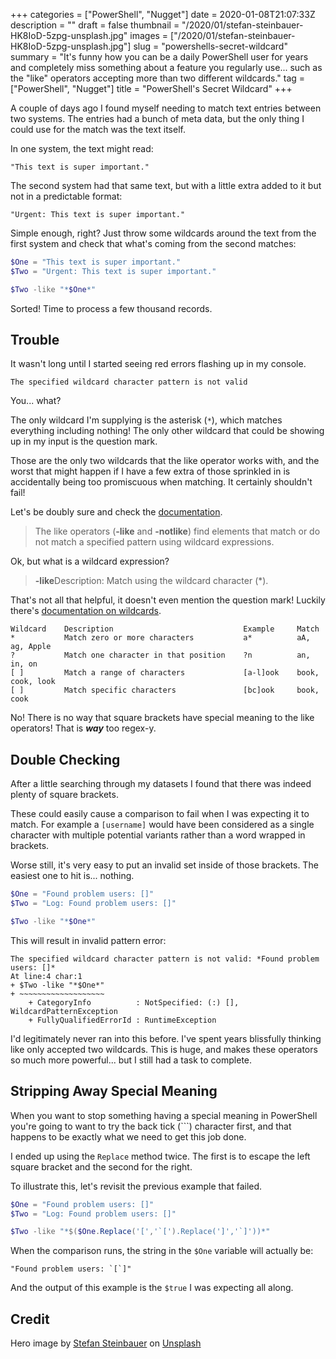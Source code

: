 +++
categories = ["PowerShell", "Nugget"]
date = 2020-01-08T21:07:33Z
description = ""
draft = false
thumbnail = "/2020/01/stefan-steinbauer-HK8IoD-5zpg-unsplash.jpg"
images = ["/2020/01/stefan-steinbauer-HK8IoD-5zpg-unsplash.jpg"]
slug = "powershells-secret-wildcard"
summary = "It's funny how you can be a daily PowerShell user for years and completely miss something about a feature you regularly use... such as the \"like\" operators accepting more than two different wildcards."
tag = ["PowerShell", "Nugget"]
title = "PowerShell's Secret Wildcard"
+++


A couple of days ago I found myself needing to match text entries between two systems. The entries had a bunch of meta data, but the only thing I could use for the match was the text itself.

In one system, the text might read:

```
"This text is super important."
```

The second system had that same text, but with a little extra added to it but not in a predictable format:

```
"Urgent: This text is super important."
```

Simple enough, right? Just throw some wildcards around the text from the first system and check that what's coming from the second matches:

```powershell
$One = "This text is super important."
$Two = "Urgent: This text is super important."

$Two -like "*$One*"
```

Sorted! Time to process a few thousand records.

## Trouble

It wasn't long until I started seeing red errors flashing up in my console.

```
The specified wildcard character pattern is not valid
```

You... what?

The only wildcard I'm supplying is the asterisk (`*`), which matches everything including nothing! The only other wildcard that could be showing up in my input is the question mark.

Those are the only two wildcards that the like operator works with, and the worst that might happen if I have a few extra of those sprinkled in is accidentally being too promiscuous when matching. It certainly shouldn't fail!

Let's be doubly sure and check the [documentation](https://docs.microsoft.com/en-us/powershell/module/microsoft.powershell.core/about/about_comparison_operators).

> The like operators (**-like** and **-notlike**) find elements that match or do not match a specified pattern using wildcard expressions.

Ok, but what is a wildcard expression?

> **-like**Description: Match using the wildcard character (*).

That's not all that helpful, it doesn't even mention the question mark! Luckily there's [documentation on wildcards](https://docs.microsoft.com/en-us/powershell/module/microsoft.powershell.core/about/about_wildcards).

```
Wildcard	Description								Example		Match
*			Match zero or more characters			a*			aA, ag, Apple
?			Match one character in that position	?n			an, in, on
[ ]			Match a range of characters				[a-l]ook	book, cook, look
[ ]			Match specific characters				[bc]ook		book, cook
```

No! There is no way that square brackets have special meaning to the like operators! That is **_way_** too regex-y.

## Double Checking

After a little searching through my datasets I found that there was indeed plenty of square brackets.

These could easily cause a comparison to fail when I was expecting it to match. For example a `[username]` would have been considered as a single character with multiple potential variants rather than a word wrapped in brackets.

Worse still, it's very easy to put an invalid set inside of those brackets. The easiest one to hit is... nothing.

```powershell
$One = "Found problem users: []"
$Two = "Log: Found problem users: []"

$Two -like "*$One*"
```

This will result in invalid pattern error:

```
The specified wildcard character pattern is not valid: *Found problem users: []*
At line:4 char:1
+ $Two -like "*$One*"
+ ~~~~~~~~~~~~~~~~~~~
    + CategoryInfo          : NotSpecified: (:) [], WildcardPatternException
    + FullyQualifiedErrorId : RuntimeException
```

I'd legitimately never ran into this before. I've spent years blissfully thinking like only accepted two wildcards. This is huge, and makes these operators so much more powerful... but I still had a task to complete.

## Stripping Away Special Meaning

When you want to stop something having a special meaning in PowerShell you're going to want to try the back tick (```) character first, and that happens to be exactly what we need to get this job done.

I ended up using the `Replace` method twice. The first is to escape the left square bracket and the second for the right.

To illustrate this, let's revisit the previous example that failed.

```powershell
$One = "Found problem users: []"
$Two = "Log: Found problem users: []"

$Two -like "*$($One.Replace('[','`[').Replace(']','`]'))*"
```

When the comparison runs, the string in the `$One` variable will actually be:

```
"Found problem users: `[`]"
```

And the output of this example is the `$true` I was expecting all along.

## Credit

Hero image by [Stefan Steinbauer](https://unsplash.com/@usinglight?utm_source=unsplash&utm_medium=referral&utm_content=creditCopyText) on [Unsplash](https://unsplash.com/s/photos/secret?utm_source=unsplash&utm_medium=referral&utm_content=creditCopyText)

